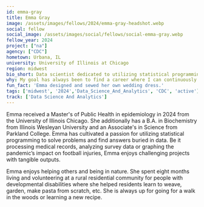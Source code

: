 ```yaml
---
id: emma-gray
title: Emma Gray
image: /assets/images/fellows/2024/emma-gray-headshot.webp
social: fellow
social_image: /assets/images/social/fellows/social-emma-gray.webp
fellow_year: 2024
project: ["na"]
agency: ["CDC"]
hometown: Urbana, IL
university: University of Illinois at Chicago
region: midwest
bio_short: Data scientist dedicated to utilizing statistical programming to solve problems and find answers buried in data
why: My goal has always been to find a career where I can continuously learn and have a positive impact on the world. This fellowship seemed like a great way to put my skills to work for the public good, benefit from the mentorship of skilled scientists, and begin a career in government.
fun_fact: 'Emma designed and sewed her own wedding dress.'
tags: ['midwest', '2024','Data_Science_And_Analytics', 'CDC', 'active']
track: ['Data Science And Analytics']
---
```


Emma received a Master's of Public Health in epidemiology in 2024 from the University of Illinois Chicago. She additionally has a B.A. in Biochemistry from Illinois Wesleyan University and an Associate's in Science from Parkland College. Emma has cultivated a passion for utilizing statistical programming to solve problems and find answers buried in data. Be it processing medical records, analyzing survey data or graphing the pandemic’s impact on football injuries, Emma enjoys challenging projects with tangible outputs.  

Emma enjoys helping others and being in nature. She spent eight months living and volunteering at a rural residential community for people with developmental disabilities where she helped residents learn to weave, garden, make pasta from scratch, etc. She is always up for going for a walk in the woods or learning a new recipe.